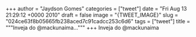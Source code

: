 
+++
author = "Jaydson Gomes"
categories = ["tweet"]
date = "Fri Aug 13 21:29:12 +0000 2010"
draft = false
image = "{TWEET_IMAGE}"
slug = "024ce63f8b05665fb238aced7c91cadcc253c6d6"
tags = ["tweet"]
title = """Inveja do @mackunaima..."""
+++
Inveja do @mackunaima
